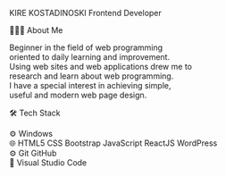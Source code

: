 KIRE KOSTADINOSKI
Frontend Developer

👨🏻‍💻  About Me <br>

Beginner in the field of web programming <br> 
oriented to daily learning and improvement. <br>
Using web sites and web applications drew me to <br>
research and learn about web programming. <br> 
I have a special interest in
achieving simple, <br>
useful and modern web page
design.


🛠  Tech Stack  <br>

⚙️   Windows  <br>
🌐   HTML5  CSS  Bootstrap  JavaScript  ReactJS  WordPress  <br>
⚙️   Git GitHub  <br>
🔧   Visual Studio Code  
